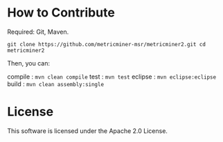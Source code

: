 # How to Contribute

Required: Git, Maven.

`
git clone https://github.com/metricminer-msr/metricminer2.git
cd metricminer2
`

Then, you can:

compile : `mvn clean compile`
test    : `mvn test`
eclipse : `mvn eclipse:eclipse`
build   : `mvn clean assembly:single`

# License

This software is licensed under the Apache 2.0 License.

